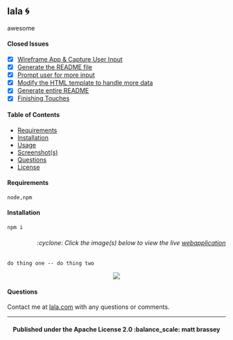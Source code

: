 
## lala :cyclone:

awesome

#### Closed Issues

- [x] [Wireframe App & Capture User Input](https://github.com/mbrassey/lala/issues/1)
- [x] [Generate the README file](https://github.com/mbrassey/lala/issues/2)
- [x] [Prompt user for more input](https://github.com/mbrassey/lala/issues/3)
- [x] [Modify the HTML template to handle more data](https://github.com/mbrassey/lala/issues/4)
- [x] [Generate entire README](https://github.com/mbrassey/lala/issues/5)
- [x] [Finishing Touches](https://github.com/mbrassey/lala/issues/6)

#### Table of Contents

* [Requirements](#requirements)
* [Installation](#installation)
* [Usage](#usage)
* [Screenshot(s)](#screenshots)
* [Questions](#questions)
* [License](#license)

#### Requirements

    node,npm

#### Installation

    npm i

<h6><p align="right">:cyclone: Click the image(s) below to view the live <a href="https://mbrassey.github.io/lala/">webapplication</a></p></h6>

    do thing one -- do thing two

[<p align="center"><img src="src/img/Preview.png">](https://mbrassey.github.io/lala/)

#### Questions
Contact me at [lala.com](mailto:lala.com) with any questions or comments. 

---

<h4><p align="center">Published under the Apache License 2.0 :balance_scale: matt brassey</h4>

